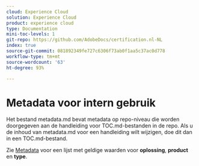 ```yaml
---
cloud: Experience Cloud
solution: Experience Cloud
product: experience cloud
type: Documentation
mini-toc-levels: 1
git-repo: https://github.com/AdobeDocs/certification.nl-NL
index: true
source-git-commit: 081892349fe727c6306f73ab0f1aa5c37ac0d778
workflow-type: tm+mt
source-wordcount: '63'
ht-degree: 93%

---
```



# Metadata voor intern gebruik

Het bestand metadata.md bevat metadata op repo-niveau die worden doorgegeven aan de handleiding voor TOC.md-bestanden in de repo. Als u de inhoud van metadata.md voor een handleiding wilt wijzigen, doe dit dan in een TOC.md-bestand.

Zie [Metadata](https://experienceleague.adobe.com/docs/authoring-guide-exl/using/editing/user-guide-setup/metadata.html?lang=nl) voor een lijst met geldige waarden voor **oplossing**, **product** en **type**.
